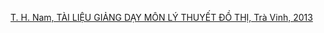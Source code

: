 [T. H. Nam, TÀI LIỆU GIẢNG DẠY MÔN LÝ THUYẾT ĐỒ THỊ, Trà Vinh, 2013](https://drive.google.com/file/d/1eDEUKnGM3LAe0OXSIsP3DA2ybeH1nq19/view?usp=sharing)
